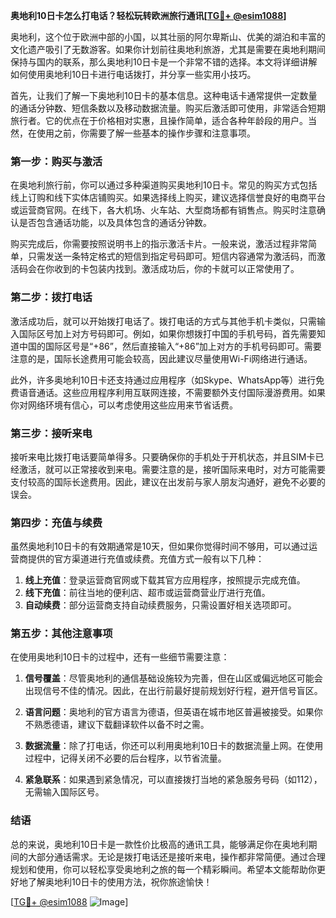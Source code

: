 **奥地利10日卡怎么打电话？轻松玩转欧洲旅行通讯[[TG💪+ @esim1088](https://t.me/s/esim1088)]**

奥地利，这个位于欧洲中部的小国，以其壮丽的阿尔卑斯山、优美的湖泊和丰富的文化遗产吸引了无数游客。如果你计划前往奥地利旅游，尤其是需要在奥地利期间保持与国内的联系，那么奥地利10日卡是一个非常不错的选择。本文将详细讲解如何使用奥地利10日卡进行电话拨打，并分享一些实用小技巧。

首先，让我们了解一下奥地利10日卡的基本信息。这种电话卡通常提供一定数量的通话分钟数、短信条数以及移动数据流量。购买后激活即可使用，非常适合短期旅行者。它的优点在于价格相对实惠，且操作简单，适合各种年龄段的用户。当然，在使用之前，你需要了解一些基本的操作步骤和注意事项。

### **第一步：购买与激活**

在奥地利旅行前，你可以通过多种渠道购买奥地利10日卡。常见的购买方式包括线上订购和线下实体店铺购买。如果选择线上购买，建议选择信誉良好的电商平台或运营商官网。在线下，各大机场、火车站、大型商场都有销售点。购买时注意确认是否包含通话功能，以及具体包含的通话分钟数。

购买完成后，你需要按照说明书上的指示激活卡片。一般来说，激活过程非常简单，只需发送一条特定格式的短信到指定号码即可。短信内容通常为激活码，而激活码会在你收到的卡包装内找到。激活成功后，你的卡就可以正常使用了。

### **第二步：拨打电话**

激活成功后，就可以开始拨打电话了。拨打电话的方式与其他手机卡类似，只需输入国际区号加上对方号码即可。例如，如果你想拨打中国的手机号码，首先需要知道中国的国际区号是“+86”，然后直接输入“+86”加上对方的手机号码即可。需要注意的是，国际长途费用可能会较高，因此建议尽量使用Wi-Fi网络进行通话。

此外，许多奥地利10日卡还支持通过应用程序（如Skype、WhatsApp等）进行免费语音通话。这些应用程序利用互联网连接，不需要额外支付国际漫游费用。如果你对网络环境有信心，可以考虑使用这些应用来节省话费。

### **第三步：接听来电**

接听来电比拨打电话要简单得多。只要确保你的手机处于开机状态，并且SIM卡已经激活，就可以正常接收到来电。需要注意的是，接听国际来电时，对方可能需要支付较高的国际长途费用。因此，建议在出发前与家人朋友沟通好，避免不必要的误会。

### **第四步：充值与续费**

虽然奥地利10日卡的有效期通常是10天，但如果你觉得时间不够用，可以通过运营商提供的官方渠道进行充值或续费。充值方式一般有以下几种：

1. **线上充值**：登录运营商官网或下载其官方应用程序，按照提示完成充值。
2. **线下充值**：前往当地的便利店、超市或运营商营业厅进行充值。
3. **自动续费**：部分运营商支持自动续费服务，只需设置好相关选项即可。

### **第五步：其他注意事项**

在使用奥地利10日卡的过程中，还有一些细节需要注意：

1. **信号覆盖**：尽管奥地利的通信基础设施较为完善，但在山区或偏远地区可能会出现信号不佳的情况。因此，在出行前最好提前规划好行程，避开信号盲区。
   
2. **语言问题**：奥地利的官方语言为德语，但英语在城市地区普遍被接受。如果你不熟悉德语，建议下载翻译软件以备不时之需。

3. **数据流量**：除了打电话，你还可以利用奥地利10日卡的数据流量上网。在使用过程中，记得关闭不必要的后台程序，以节省流量。

4. **紧急联系**：如果遇到紧急情况，可以直接拨打当地的紧急服务号码（如112），无需输入国际区号。

### **结语**

总的来说，奥地利10日卡是一款性价比极高的通讯工具，能够满足你在奥地利期间的大部分通话需求。无论是拨打电话还是接听来电，操作都非常简便。通过合理规划和使用，你可以轻松享受奥地利之旅的每一个精彩瞬间。希望本文能帮助你更好地了解奥地利10日卡的使用方法，祝你旅途愉快！

[[TG💪+ @esim1088](https://t.me/s/esim1088) ![Image](https://i.postimg.cc/4NQfJmqS/Snipaste-2025-05-13-00-14-12.png)]